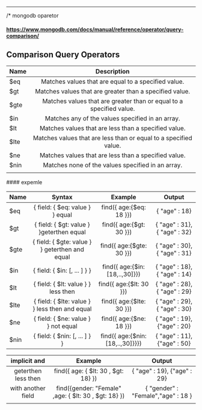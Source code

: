 ---

/\* mongodb oparetor

#### https://www.mongodb.com/docs/manual/reference/operator/query-comparison/

## Comparison Query Operators

<div align="center">

| Name |                             Description                             |
| :--- | :-----------------------------------------------------------------: |
| $eq  |         Matches values that are equal to a specified value.         |
| $gt  |       Matches values that are greater than a specified value.       |
| $gte | Matches values that are greater than or equal to a specified value. |
| $in  |          Matches any of the values specified in an array.           |
| $lt  |        Matches values that are less than a specified value.         |
| $lte |  Matches values that are less than or equal to a specified value.   |
| $ne  |        Matches values that are less than a specified value.         |
| $nin |          Matches none of the values specified in an array.          |
|      |                                                                     |

</div>
#### expemle

| Name |                     Syntax                     |             Example              |            Output            |
| :--- | :--------------------------------------------: | :------------------------------: | :--------------------------: |
| $eq  |        { field: { $eq: value } } equal         |     find({ age:{$eq: 18 }})      |        { "age" : 18}         |
| $gt  |    { field: { $gt: value } }geterthen equal    |     find({ age:{$gt: 30 }})      | { "age" : 31}, { "age" : 32} |
| $gte | { field: { $gte: value } } geterthen and equal |     find({ age:{$gte: 30 }})     | { "age" : 30}, { "age" : 31} |
| $in  | { field: { $in: [<value1>, ... <valueN> ] } }  |  find({ age:{$in: [18,..,30]}})  | { "age" : 18}, { "age" : 14} |
| $lt  |      { field: { $lt: value } } less then       |     find({ age:{$lt: 30 }})      | { "age" : 28}, { "age" : 29} |
| $lte | { field: { $lte: value } } less then and equal |     find({ age:{$lte: 30 }})     | { "age" : 29}, { "age" : 30} |
| $ne  |      { field: { $ne: value } } not equal       |     find({ age:{$ne: 18 }})      | { "age" : 19}, {"age" : 20}  |
| $nin | { field: { $nin: [<value1>, ... <valueN> ] } } | find({ age:{$nin: [18,..,30]}}}) | { "age" : 11}, {"age" : 50}  |

|    implicit and     |                       Example                        |               Output               |
| :-----------------: | :--------------------------------------------------: | :--------------------------------: |
| geterthen less then |         find({ age: { $lt: 30 , $gt: 18} })          |    { "age" : 19}, {"age" : 29}     |
| with another field  | find({gender: "Female" ,age: { $lt: 30 , $gt: 18} }) | { "gender" : "Female","age" : 18 } |
|                     |
